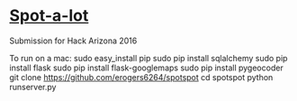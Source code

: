 # [Spot-a-lot](https://github.com/erogers6264/spotspot)

Submission for Hack Arizona 2016

To run on a mac:
sudo easy_install pip
sudo pip install sqlalchemy
sudo pip install flask
sudo pip install flask-googlemaps
sudo pip install pygeocoder
git clone https://github.com/erogers6264/spotspot
cd spotspot
python runserver.py